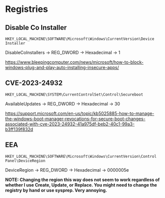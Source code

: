 # Registries

## Disable Co Installer

`HKEY_LOCAL_MACHINE\SOFTWARE\Microsoft\Windows\CurrentVersion\Device Installer`

DisableCoInstallers -> REG_DWORD -> Hexadecimal -> 1

https://www.bleepingcomputer.com/news/microsoft/how-to-block-windows-plug-and-play-auto-installing-insecure-apps/

## CVE-2023-24932

`HKEY_LOCAL_MACHINE\SYSTEM\CurrentControlSet\Control\Secureboot`

AvailableUpdates -> REG_DWORD -> Hexadecimal -> 30

https://support.microsoft.com/en-us/topic/kb5025885-how-to-manage-the-windows-boot-manager-revocations-for-secure-boot-changes-associated-with-cve-2023-24932-41a975df-beb2-40c1-99a3-b3ff139f832d

## EEA

`HKEY_LOCAL_MACHINE\SOFTWARE\Microsoft\Windows\CurrentVersion\Control Panel\DeviceRegion`

DeviceRegion -> REG_DWORD -> Hexadecimal -> 0000005e

**NOTE: Changing the region this way does not seem to work regardless of whether I use Create, Update, or Replace. You might need to change the registry by hand or use sysprep. Very annoying.**